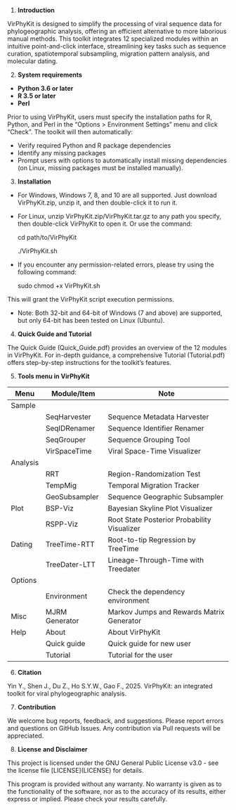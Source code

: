 1. **Introduction**

VirPhyKit is designed to simplify the processing of viral sequence data for phylogeographic analysis, offering an efficient alternative to more laborious manual methods. This toolkit integrates 12 specialized modules within an intuitive point-and-click interface, streamlining key tasks such as sequence curation, spatiotemporal subsampling, migration pattern analysis, and molecular dating.

2. **System requirements**

- **Python 3.6 or later**
- **R 3.5 or later**
- **Perl**

Prior to using VirPhyKit, users must specify the installation paths for R, Python, and Perl in the “Options > Environment Settings” menu and click “Check”. The toolkit will then automatically:

- Verify required Python and R package dependencies
- Identify any missing packages
- Prompt users with options to automatically install missing dependencies (on Linux, missing packages must be installed manually).

3. **Installation**

- For Windows, Windows 7, 8, and 10 are all supported. Just download VirPhyKit.zip, unzip it, and then double-click it to run it.
- For Linux, unzip VirPhyKit.zip/VirPhyKit.tar.gz to any path you specify, then double-click VirPhyKit to open it. Or use the command:

  cd path/to/VirPhyKit

  ./VirPhyKit.sh

- If you encounter any permission-related errors, please try using the following command:

  sudo chmod +x VirPhyKit.sh

This will grant the VirPhyKit script execution permissions.

- Note: Both 32-bit and 64-bit of Windows (7 and above) are supported, but only 64-bit has been tested on Linux (Ubuntu).

4. **Quick Guide and Tutorial**

The Quick Guide (Quick_Guide.pdf) provides an overview of the 12 modules in VirPhyKit. For in-depth guidance, a comprehensive Tutorial (Tutorial.pdf) offers step-by-step instructions for the toolkit’s features.

5. **Tools menu in VirPhyKit**

| **Menu**   | **Module/Item** | **Note** |
|------------|-----------------|----------|
| Sample     |                 |          |
|            | SeqHarvester    | Sequence Metadata Harvester |
|            | SeqIDRenamer    | Sequence Identifier Renamer |
|            | SeqGrouper      | Sequence Grouping Tool |
|            | VirSpaceTime    | Viral Space-Time Visualizer |
| Analysis   |                 |          |
|            | RRT             | Region-Randomization Test |
|            | TempMig         | Temporal Migration Tracker |
|            | GeoSubsampler   | Sequence Geographic Subsampler |
| Plot       | BSP-Viz | Bayesian Skyline Plot Visualizer |
|            | RSPP-Viz        | Root State Posterior Probability Visualizer |
| Dating     | TreeTime-RTT | Root-to-tip Regression by TreeTime |
|            | TreeDater-LTT   | Lineage-Through-Time with Treedater |
| Options    |                 |          |
|            | Environment     | Check the dependency environment |
| Misc       | MJRM Generator  | Markov Jumps and Rewards Matrix Generator |
| Help       | About           | About VirPhyKit |
|            | Quick guide     | Quick guide for new user |
|            | Tutorial        | Tutorial for the user |


6. **Citation**

Yin Y., Shen J., Du Z., Ho S.Y.W., Gao F., 2025. VirPhyKit: an integrated toolkit for viral phylogeographic analysis.

7. **Contribution**

We welcome bug reports, feedback, and suggestions. Please report errors and questions on GitHub Issues. Any contribution via Pull requests will be appreciated.

8. **License** **and Disclaimer**

This project is licensed under the GNU General Public License v3.0 - see the license file \[LICENSE\](LICENSE) for details.

This program is provided without any warranty. No warranty is given as to the functionality of the software, nor as to the accuracy of its results, either express or implied. Please check your results carefully.
